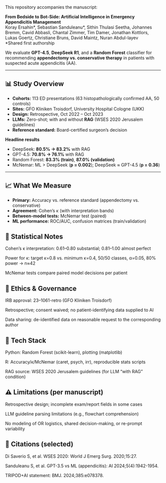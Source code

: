 This repository accompanies the manuscript:

**From Bedside to Bot-Side: Artificial Intelligence in Emergency Appendicitis Management**  
Koray Ersahin*, Sebastian Sanduleanu*, Sithin Thulasi Seetha, Johannes Bremm, Cavid Abbasli, Chantal Zimmer, Tim Damer, Jonathan Kottlors, Lukas Goertz, Christiane Bruns, David Maintz, Nuran Abdul-layev  
*Shared first authorship

We evaluate **GPT-4.5**, **DeepSeek R1**, and a **Random Forest** classifier for recommending **appendectomy vs. conservative therapy** in patients with suspected acute appendicitis (AA).

---

## 📊 Study Overview

- **Cohorts:** 113 ED presentations (63 histopathologically confirmed AA, 50 controls)  
- **Sites:** GFO Kliniken Troisdorf, University Hospital Cologne (UKK)  
- **Design:** Retrospective, Oct 2022 – Oct 2023  
- **LLMs:** Zero-shot; with and without **RAG** (WSES 2020 Jerusalem guidelines)  
- **Reference standard:** Board-certified surgeon’s decision

**Headline results**

- DeepSeek: **80.5% → 83.2%** with RAG  
- GPT-4.5: **70.8% → 76.1%** with RAG  
- Random Forest: **83.3% (train)**, **87.0% (validation)**  
- McNemar: ML > DeepSeek (**p = 0.002**); DeepSeek ≈ GPT-4.5 (**p = 0.36**)

---

## 📈 What We Measure

- **Primary:** Accuracy vs. reference standard (appendectomy vs. conservative)  
- **Agreement:** Cohen’s κ (with interpretation bands)  
- **Between-model tests:** McNemar test (paired)  
- **ML performance:** ROC/AUC, confusion matrices (train/validation)

## 🧪 Statistical Notes
Cohen’s κ interpretation: 0.61–0.80 substantial; 0.81–1.00 almost perfect

Power for κ: target κ=0.8 vs. minimum κ=0.4, 50/50 classes, α=0.05, 80% power → n≈42

McNemar tests compare paired model decisions per patient

## 🔐 Ethics & Governance
IRB approval: 23–1061-retro (GFO Kliniken Troisdorf)

Retrospective; consent waived; no patient-identifying data supplied to AI

Data sharing: de-identified data on reasonable request to the corresponding author

## 🧰 Tech Stack
Python: Random Forest (scikit-learn), plotting (matplotlib)

R: Accuracy/κ/McNemar (caret, psych, irr), reproducible stats scripts

RAG source: WSES 2020 Jerusalem guidelines (for LLM “with RAG” condition)

## ⚠️ Limitations (per manuscript)
Retrospective design; incomplete exam/report fields in some cases

LLM guideline parsing limitations (e.g., flowchart comprehension)

No modeling of OR logistics, shared decision-making, or re-prompt variability

## 🧩 Citations (selected)
Di Saverio S, et al. WSES 2020: World J Emerg Surg. 2020;15:27.

Sanduleanu S, et al. GPT-3.5 vs ML (appendicitis): AI 2024;5(4):1942-1954.

TRIPOD+AI statement: BMJ. 2024;385:e078378.
